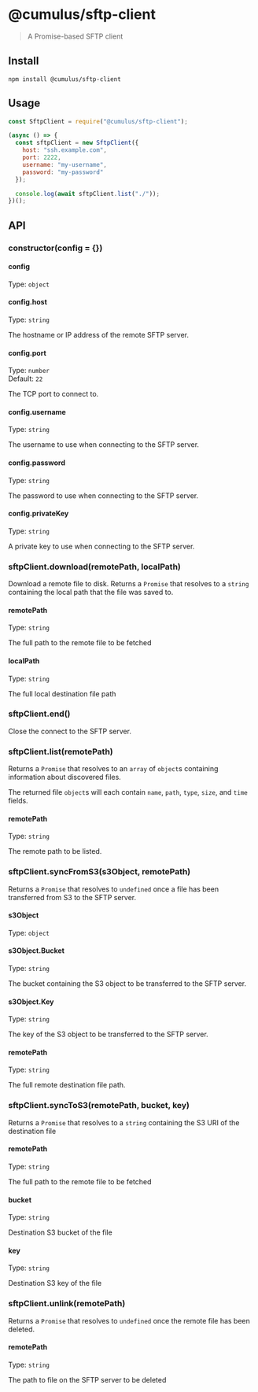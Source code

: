 # @cumulus/sftp-client

> A Promise-based SFTP client

## Install

```shell
npm install @cumulus/sftp-client
```

## Usage

```js
const SftpClient = require("@cumulus/sftp-client");

(async () => {
  const sftpClient = new SftpClient({
    host: "ssh.example.com",
    port: 2222,
    username: "my-username",
    password: "my-password"
  });

  console.log(await sftpClient.list("./"));
})();
```

## API

### constructor(config = {})

#### config

Type: `object`

#### config.host

Type: `string`

The hostname or IP address of the remote SFTP server.

#### config.port

Type: `number`<br>
Default: `22`

The TCP port to connect to.

#### config.username

Type: `string`

The username to use when connecting to the SFTP server.

#### config.password

Type: `string`

The password to use when connecting to the SFTP server.

#### config.privateKey

Type: `string`

A private key to use when connecting to the SFTP server.

### sftpClient.download(remotePath, localPath)

Download a remote file to disk. Returns a `Promise` that resolves to a `string`
containing the local path that the file was saved to.

#### remotePath

Type: `string`

The full path to the remote file to be fetched

#### localPath

Type: `string`

The full local destination file path

### sftpClient.end()

Close the connect to the SFTP server.

### sftpClient.list(remotePath)

Returns a `Promise` that resolves to an `array` of `object`s containing information about discovered files.

The returned file `object`s will each contain `name`, `path`, `type`, `size`, and `time` fields.

#### remotePath

Type: `string`

The remote path to be listed.

### sftpClient.syncFromS3(s3Object, remotePath)

Returns a `Promise` that resolves to `undefined` once a file has been transferred from S3 to the SFTP server.

#### s3Object

Type: `object`

#### s3Object.Bucket

Type: `string`

The bucket containing the S3 object to be transferred to the SFTP server.

#### s3Object.Key

Type: `string`

The key of the S3 object to be transferred to the SFTP server.

#### remotePath

Type: `string`

The full remote destination file path.

### sftpClient.syncToS3(remotePath, bucket, key)

Returns a `Promise` that resolves to a `string` containing the S3 URI of the destination file

#### remotePath

Type: `string`

The full path to the remote file to be fetched

#### bucket

Type: `string`

Destination S3 bucket of the file

#### key

Type: `string`

Destination S3 key of the file

### sftpClient.unlink(remotePath)

Returns a `Promise` that resolves to `undefined` once the remote file has been deleted.

#### remotePath

Type: `string`

The path to file on the SFTP server to be deleted
